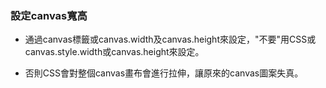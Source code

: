 ### 設定canvas寬高

- 通過canvas標籤或canvas.width及canvas.height來設定，"不要"用CSS或canvas.style.width或canvas.height來設定。

- 否則CSS會對整個canvas畫布會進行拉伸，讓原來的canvas圖案失真。
